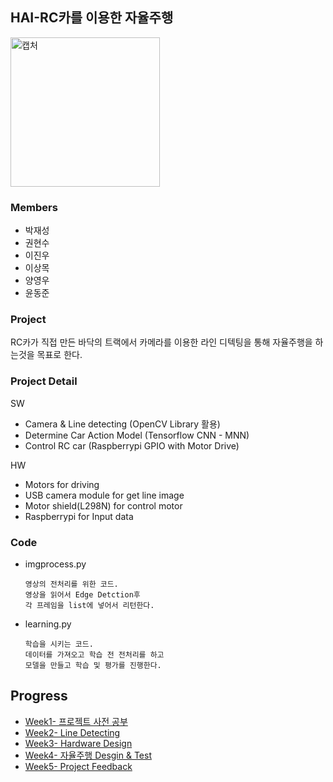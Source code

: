 ## HAI-RC카를 이용한 자율주행

<img width="239" alt="캡처" src="https://user-images.githubusercontent.com/48755297/99757942-d746cd00-2b33-11eb-83cf-9f90e8f4231e.PNG">

### Members
- 박재성
- 권현수
- 이진우 
- 이상목
- 양영우
- 윤동준



### Project 
RC카가 직접 만든 바닥의 트랙에서 카메라를 이용한 라인 디텍팅을 통해 자율주행을 하는것을 목표로 한다.

### Project Detail
SW   
 - Camera & Line detecting (OpenCV Library 활용)
 - Determine Car Action Model (Tensorflow CNN - MNN)
 - Control RC car (Raspberrypi GPIO with Motor Drive)

HW
 - Motors for driving
 - USB camera module for get line image
 - Motor shield(L298N) for control motor
 - Raspberrypi for Input data

### Code
   - imgprocess.py
      ```  
      영상의 전처리를 위한 코드.
      영상을 읽어서 Edge Detction후
      각 프레임을 list에 넣어서 리턴한다.
      ```
   - learning.py 
      ```
      학습을 시키는 코드.
      데이터를 가져오고 학습 전 전처리를 하고
      모델을 만들고 학습 및 평가를 진행한다.
      ```
 ## Progress
 - [Week1- 프로젝트 사전 공부](/document/Week1.md)
 - [Week2- Line Detecting](/document/Week2.md) 
 - [Week3- Hardware Design](/document/Week3.md) 
 - [Week4- 자율주행 Desgin & Test](/document/Week4.md) 
 - [Week5- Project Feedback](/document/Week5.md)  
 
 
 
